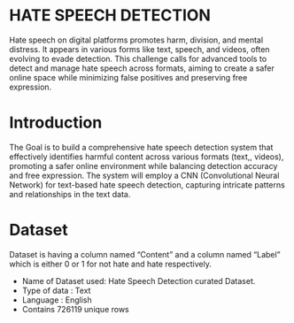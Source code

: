 # HATE SPEECH DETECTION
Hate speech on digital platforms promotes harm, division, and mental distress. It appears in various forms like text, speech, and videos, often evolving to evade detection. This challenge calls for advanced tools to detect and manage hate speech across formats, aiming to create a safer online space while minimizing false positives and preserving free expression.

# Introduction
The Goal is to build a comprehensive hate speech detection system that effectively identifies harmful content across various formats (text,, videos), promoting a safer online environment while balancing detection accuracy and free expression.
The system will employ a CNN (Convolutional Neural Network) for text-based hate speech detection, capturing intricate patterns and relationships in the text data.

# Dataset
Dataset is having a column named “Content” and a column named “Label” which is either 0 or 1 for not hate and hate respectively.
- Name of Dataset used: Hate Speech Detection curated Dataset.
- Type of data : Text
- Language : English
- Contains 726119 unique rows

